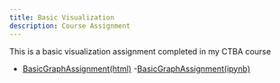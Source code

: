 ```yaml
---
title: Basic Visualization 
description: Course Assignment
---
```

This is a basic visualization assignment completed in my CTBA course
- [BasicGraphAssignment(html)](BasicGraphAssignment.html)
-[BasicGraphAssignment(ipynb)](BasicGraphAssignment.ipynb)
